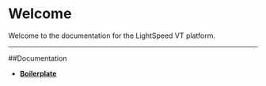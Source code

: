 # Welcome
Welcome to the documentation for the LightSpeed VT platform.

***

##Documentation
* [**Boilerplate**](boilerplate/getting-started.md)
